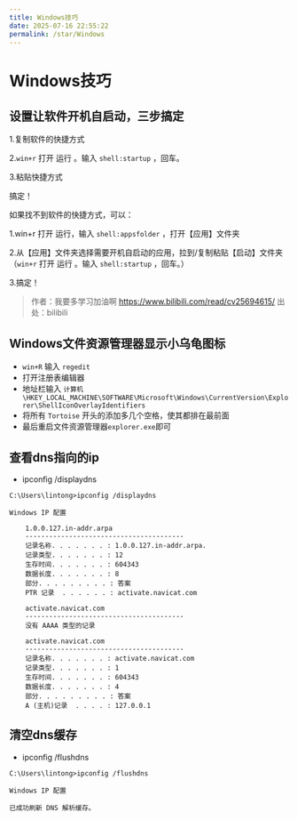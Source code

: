```yaml
---
title: Windows技巧
date: 2025-07-16 22:55:22
permalink: /star/Windows
---
```


# Windows技巧

## 设置让软件开机自启动，三步搞定

1.复制软件的快捷方式

2.`win+r` 打开 运行 。输入 `shell:startup` ，回车。

3.粘贴快捷方式

搞定！

如果找不到软件的快捷方式，可以：

1.win+r 打开 运行，输入 `shell:appsfolder` ，打开【应用】文件夹

2.从【应用】文件夹选择需要开机自启动的应用，拉到/复制粘贴【启动】文件夹（`win+r` 打开 运行 。输入 `shell:startup` ，回车。）

3.搞定！

> 作者：我要多学习加油啊 <https://www.bilibili.com/read/cv25694615/> 出处：bilibili

## Windows文件资源管理器显示小乌龟图标

- `win+R` 输入 `regedit`
- 打开注册表编辑器
- 地址栏输入 `计算机\HKEY_LOCAL_MACHINE\SOFTWARE\Microsoft\Windows\CurrentVersion\Explorer\ShellIconOverlayIdentifiers`
- 将所有 `Tortoise` 开头的添加多几个空格，使其都排在最前面
- 最后重启文件资源管理器`explorer.exe`即可

## 查看dns指向的ip

- ipconfig /displaydns

```shell
C:\Users\lintong>ipconfig /displaydns

Windows IP 配置

    1.0.0.127.in-addr.arpa
    ----------------------------------------
    记录名称. . . . . . . : 1.0.0.127.in-addr.arpa.
    记录类型. . . . . . . : 12
    生存时间. . . . . . . : 604343
    数据长度. . . . . . . : 8
    部分. . . . . . . . . : 答案
    PTR 记录  . . . . . . : activate.navicat.com

    activate.navicat.com
    ----------------------------------------
    没有 AAAA 类型的记录

    activate.navicat.com
    ----------------------------------------
    记录名称. . . . . . . : activate.navicat.com
    记录类型. . . . . . . : 1
    生存时间. . . . . . . : 604343
    数据长度. . . . . . . : 4
    部分. . . . . . . . . : 答案
    A (主机)记录  . . . . : 127.0.0.1
```

## 清空dns缓存

- ipconfig /flushdns

```shell
C:\Users\lintong>ipconfig /flushdns

Windows IP 配置

已成功刷新 DNS 解析缓存。
```
